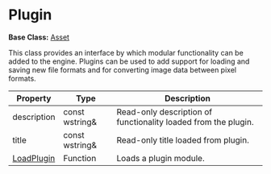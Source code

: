 # Plugin #

**Base Class:** [Asset](API_Asset.md)

This class provides an interface by which modular functionality can be added to the engine. Plugins can be used to add support for loading and saving new file formats and for converting image data between pixel formats.

| Property | Type | Description |
| ----- | ----- | ----- |
| description | const wstring& | Read-only description of functionality loaded from the plugin. |
| title | const wstring& | Read-only title loaded from plugin. |
| [LoadPlugin](API_LoadPlugin.md) | Function | Loads a plugin module. |
